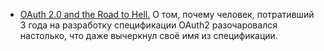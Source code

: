 * [OAuth 2.0 and the Road to Hell.](http://hueniverse.com/2012/07/oauth-2-0-and-the-road-to-hell/)
  О том, почему человек, потративший 3 года на разработку спецификации
  OAuth2 разочаровался настолько, что даже вычеркнул своё имя из
  спецификации.
